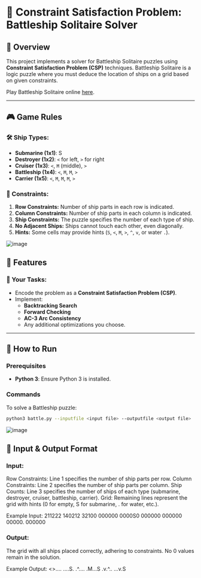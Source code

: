 # 🚢 Constraint Satisfaction Problem: Battleship Solitaire Solver

## 📖 Overview
This project implements a solver for Battleship Solitaire puzzles using **Constraint Satisfaction Problem (CSP)** techniques. Battleship Solitaire is a logic puzzle where you must deduce the location of ships on a grid based on given constraints.

Play Battleship Solitaire online [here](https://lukerissacher.com/battleships).

---

## 🎮 Game Rules

### 🛠️ Ship Types:
- **Submarine (1x1)**: S
- **Destroyer (1x2)**: `<` for left, `>` for right
- **Cruiser (1x3)**: `<`, `M` (middle), `>`
- **Battleship (1x4)**: `<`, `M`, `M`, `>`
- **Carrier (1x5)**: `<`, `M`, `M`, `M`, `>`

### 🔄 Constraints:
1. **Row Constraints:** Number of ship parts in each row is indicated.
2. **Column Constraints:** Number of ship parts in each column is indicated.
3. **Ship Constraints:** The puzzle specifies the number of each type of ship.
4. **No Adjacent Ships:** Ships cannot touch each other, even diagonally.
5. **Hints:** Some cells may provide hints (`S`, `<`, `M`, `>`, `^`, `v`, or water `.`).

![image](https://github.com/user-attachments/assets/fc71b785-99f1-47fc-b2a3-afa0824c6ad3)


## 💼 Features

### 🎯 Your Tasks:
- Encode the problem as a **Constraint Satisfaction Problem (CSP)**.
- Implement:
  - **Backtracking Search**
  - **Forward Checking**
  - **AC-3 Arc Consistency**
  - Any additional optimizations you choose.

---

## 🚀 How to Run

### Prerequisites
- **Python 3**: Ensure Python 3 is installed.

### Commands
To solve a Battleship puzzle:
```bash
python3 battle.py --inputfile <input file> --outputfile <output file>
```
![image](https://github.com/user-attachments/assets/13617935-900b-41cb-9f84-514fb9c31591)

## 🧩 Input & Output Format

### Input:
Row Constraints: Line 1 specifies the number of ship parts per row.
Column Constraints: Line 2 specifies the number of ship parts per column.
Ship Counts: Line 3 specifies the number of ships of each type (submarine, destroyer, cruiser, battleship, carrier).
Grid: Remaining lines represent the grid with hints (0 for empty, S for submarine, . for water, etc.).

Example Input:
211222
140212
32100
000000
0000S0
000000
000000
00000.
000000

### Output:
The grid with all ships placed correctly, adhering to constraints.
No 0 values remain in the solution.

Example Output:
<>....
....S.
.^....
.M...S
.v.^..
...v.S

